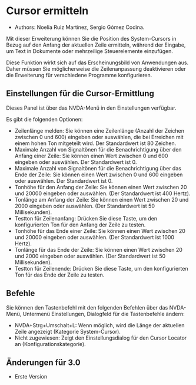 # Cursor ermitteln #

* Authors: Noelia Ruiz Martínez, Sergio Gómez Codina.

Mit dieser Erweiterung können Sie die Position des System-Cursors in Bezug
auf den Anfang der aktuellen Zeile ermitteln, während der Eingabe, um Text
in Dokumente oder mehrzeilige Steuerelemente einzufügen.

Diese Funktion wirkt sich auf das Erscheinungsbild von Anwendungen
aus. Daher müssen Sie möglicherweise die Zeilenanpassung deaktivieren oder
die Erweiterung für verschiedene Programme konfigurieren.

## Einstellungen für die Cursor-Ermittlung ##

Dieses Panel ist über das NVDA-Menü in den Einstellungen verfügbar.

Es gibt die folgenden Optionen:

* Zeilenlänge melden: Sie können eine Zeilenlänge (Anzahl der Zeichen
  zwischen 0 und 600) eingeben oder auswählen, die bei Erreichen mit einem
  hohen Ton mitgeteilt wird. Der Standardwert ist 80 Zeichen.
* Maximale Anzahl von Signaltönen für die Benachrichtigung über den Anfang
  einer Zeile: Sie können einen Wert zwischen 0 und 600 eingeben oder
  auswählen. Der Standardwert ist 0.
* Maximale Anzahl von Signaltönen für die Benachrichtigung über das Ende der
  Zeile: Sie können einen Wert zwischen 0 und 600 eingeben oder
  auswählen. Der Standardwert ist 0.
* Tonhöhe für den Anfang der Zeile: Sie können einen Wert zwischen 20 und
  20000 eingeben oder auswählen. (Der Standardwert ist 400 Hertz).
* Tonlänge am Anfang der Zeile: Sie können einen Wert zwischen 20 und 2000
  eingeben oder auswählen. (Der Standardwert ist 50 Millisekunden).
* Testton für Zeilenanfang: Drücken Sie diese Taste, um den konfigurierten
  Ton für den Anfang der Zeile zu testen.
* Tonhöhe für das Ende einer Zeile: Sie können einen Wert zwischen 20 und
  20000 eingeben oder auswählen. (Der Standardwert ist 1000 Hertz).
* Tonlänge für das Ende der Zeile: Sie können einen Wert zwischen 20 und
  2000 eingeben oder auswählen. (Der Standardwert ist 50 Millisekunden).
* Testton für Zeilenende: Drücken Sie diese Taste, um den konfigurierten Ton
  für das Ende der Zeile zu testen.

## Befehle ##

Sie können den Tastenbefehl mit den folgenden Befehlen über das NVDA-Menü,
Untermenü Einstellungen, Dialogfeld für die Tastenbefehle ändern:

* NVDA+Strg+Umschalt+L: Wenn möglich, wird die Länge der aktuellen Zeile
  angezeigt (Kategorie System-Cursor).
* Nicht zugewiesen: Zeigt den Einstellungsdialog für den Cursor Locator an
  (Konfigurationskategorie).

## Änderungen für 3.0 ##


* Erste Version
